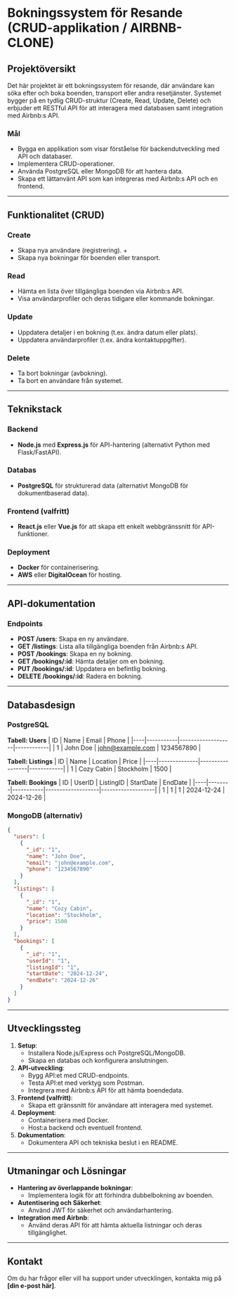 # Bokningssystem för Resande (CRUD-applikation / AIRBNB-CLONE)

## Projektöversikt
Det här projektet är ett bokningssystem för resande, där användare kan söka efter och boka boenden, transport eller andra resetjänster. Systemet bygger på en tydlig CRUD-struktur (Create, Read, Update, Delete) och erbjuder ett RESTful API för att interagera med databasen samt integration med Airbnb:s API.

### Mål
- Bygga en applikation som visar förståelse för backendutveckling med API och databaser.
- Implementera CRUD-operationer.
- Använda PostgreSQL eller MongoDB för att hantera data.
- Skapa ett lättanvänt API som kan integreras med Airbnb:s API och en frontend.

---

## Funktionalitet (CRUD)

### Create
- Skapa nya användare (registrering).  +
- Skapa nya bokningar för boenden eller transport.

### Read
- Hämta en lista över tillgängliga boenden via Airbnb:s API.
- Visa användarprofiler och deras tidigare eller kommande bokningar.

### Update
- Uppdatera detaljer i en bokning (t.ex. ändra datum eller plats).
- Uppdatera användarprofiler (t.ex. ändra kontaktuppgifter).

### Delete
- Ta bort bokningar (avbokning).
- Ta bort en användare från systemet.

---

## Teknikstack

### Backend
- **Node.js** med **Express.js** för API-hantering (alternativt Python med Flask/FastAPI).

### Databas
- **PostgreSQL** för strukturerad data (alternativt MongoDB för dokumentbaserad data).

### Frontend (valfritt)
- **React.js** eller **Vue.js** för att skapa ett enkelt webbgränssnitt för API-funktioner.

### Deployment
- **Docker** för containerisering.
- **AWS** eller **DigitalOcean** för hosting.

---

## API-dokumentation

### Endpoints
- **POST /users**: Skapa en ny användare.
- **GET /listings**: Lista alla tillgängliga boenden från Airbnb:s API.
- **POST /bookings**: Skapa en ny bokning.
- **GET /bookings/:id**: Hämta detaljer om en bokning.
- **PUT /bookings/:id**: Uppdatera en befintlig bokning.
- **DELETE /bookings/:id**: Radera en bokning.

---

## Databasdesign

### PostgreSQL
**Tabell: Users**
| ID | Name      | Email             | Phone      |
|----|-----------|-------------------|------------|
| 1  | John Doe  | john@example.com  | 1234567890 |

**Tabell: Listings**
| ID | Name         | Location        | Price      |
|----|--------------|-----------------|------------|
| 1  | Cozy Cabin   | Stockholm       | 1500       |

**Tabell: Bookings**
| ID | UserID | ListingID | StartDate         | EndDate           |
|----|--------|-----------|-------------------|-------------------|
| 1  | 1      | 1         | 2024-12-24       | 2024-12-26       |

### MongoDB (alternativ)
```json
{
  "users": [
    {
      "_id": "1",
      "name": "John Doe",
      "email": "john@example.com",
      "phone": "1234567890"
    }
  ],
  "listings": [
    {
      "_id": "1",
      "name": "Cozy Cabin",
      "location": "Stockholm",
      "price": 1500
    }
  ],
  "bookings": [
    {
      "_id": "1",
      "userId": "1",
      "listingId": "1",
      "startDate": "2024-12-24",
      "endDate": "2024-12-26"
    }
  ]
}
```

---

## Utvecklingssteg
1. **Setup**:
   - Installera Node.js/Express och PostgreSQL/MongoDB.
   - Skapa en databas och konfigurera anslutningen.
2. **API-utveckling**:
   - Bygg API:et med CRUD-endpoints.
   - Testa API:et med verktyg som Postman.
   - Integrera med Airbnb:s API för att hämta boendedata.
3. **Frontend (valfritt)**:
   - Skapa ett gränssnitt för användare att interagera med systemet.
4. **Deployment**:
   - Containerisera med Docker.
   - Host:a backend och eventuell frontend.
5. **Dokumentation**:
   - Dokumentera API och tekniska beslut i en README.

---

## Utmaningar och Lösningar
- **Hantering av överlappande bokningar**:
  - Implementera logik för att förhindra dubbelbokning av boenden.
- **Autentisering och Säkerhet**:
  - Använd JWT för säkerhet och användarhantering.
- **Integration med Airbnb**:
  - Använd deras API för att hämta aktuella listningar och deras tillgänglighet.

---

## Kontakt
Om du har frågor eller vill ha support under utvecklingen, kontakta mig på **[din e-post här]**.


